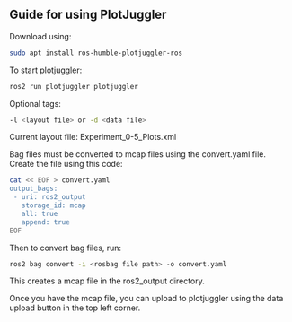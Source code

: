 ## Guide for using PlotJuggler
Download using: 
```bash
sudo apt install ros-humble-plotjuggler-ros
```
To start plotjuggler: 
```bash
ros2 run plotjuggler plotjuggler
```
Optional tags: 
```bash
-l <layout file> or -d <data file>
```

Current layout file: Experiment_0-5_Plots.xml

Bag files must be converted to mcap files using the convert.yaml file. Create the file using this code:
```bash
cat << EOF > convert.yaml
output_bags:
 - uri: ros2_output
   storage_id: mcap
   all: true
   append: true
EOF
```
Then to convert bag files, run:
```bash 
ros2 bag convert -i <rosbag file path> -o convert.yaml
```
This creates a mcap file in the ros2_output directory.

Once you have the mcap file, you can upload to plotjuggler using the data upload button in the top left corner.
